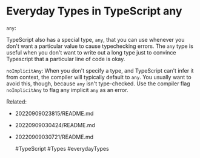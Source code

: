# Everyday Types in TypeScript any

`any`:

TypeScript also has a special type, `any`, that you can use whenever
you don't want a particular value to cause typechecking errors.
The `any` type is useful when you don't want to write out a long type just 
to convince Typescript that a particular line of code is okay.


`noImplicitAny`: 
When you don't specify a type, and TypeScript can't infer it from
context, the compiler will typically default to `any`. You usually want
to avoid this, though, because `any` isn't type-checked. Use the
compiler flag `noImplicitAny` to flag any implicit `any` as an error.

Related:
 - 20220909023815/README.md
 - 20220909030424/README.md
 - 20220909030721/README.md

    #TypeScript #Types #everydayTypes
